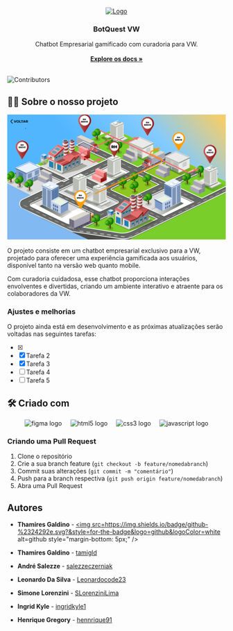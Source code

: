 <br/>
<p align="center">
  <a href="https://github.com/BotQuest-VW/BQVW">
    <img src="https://github.com/BotQuest-VW/BotQuestVW/blob/main/Homepage/img/botquest_icon.png?raw=true" alt="Logo" width="80" height="80">
  </a>

  <h3 align="center">BotQuest VW</h3>

  <p align="center">
     Chatbot Empresarial gamificado com curadoria para VW.
    <br/>
    <br/>
    <a href="https://github.com/BotQuest-VW/BQVW"><strong>Explore os docs »</strong></a>
    <br/>
    <br/>
  </p>
</p>

![Contributors](https://img.shields.io/github/contributors/BotQuest-VW/BQVW?color=dark-green)


## 👩‍💻  Sobre o nosso projeto

![Screen Shot](https://raw.githubusercontent.com/tamigld/tutorial/main/MAPA.png?token=GHSAT0AAAAAACDBT6NIML36FDRLJKAT3F2KZEUMRPQ)

O projeto consiste em um chatbot empresarial exclusivo para a VW, projetado para oferecer uma experiência gamificada aos usuários, disponível tanto na versão web quanto mobile. 

Com curadoria cuidadosa, esse chatbot proporciona interações envolventes e divertidas, criando um ambiente interativo e atraente para os colaboradores da VW.

### Ajustes e melhorias

O projeto ainda está em desenvolvimento e as próximas atualizações serão voltadas nas seguintes tarefas:

- [x] 
- [x] Tarefa 2
- [x] Tarefa 3
- [ ] Tarefa 4
- [ ] Tarefa 5

## 🛠 Criado com

<div align="center">
  <img src="https://cdn.jsdelivr.net/gh/devicons/devicon/icons/figma/figma-original.svg" height="40" alt="figma logo"  />
  <img width="12" />
  <img src="https://cdn.jsdelivr.net/gh/devicons/devicon/icons/html5/html5-original.svg" height="40" alt="html5 logo"  />
  <img width="12" />
  <img src="https://cdn.jsdelivr.net/gh/devicons/devicon/icons/css3/css3-original.svg" height="40" alt="css3 logo"  />
  <img width="12" />
  <img src="https://cdn.jsdelivr.net/gh/devicons/devicon/icons/javascript/javascript-original.svg" height="40" alt="javascript logo"  />
</div>



### Criando uma Pull Request

1. Clone o repositório
2. Crie a sua branch feature (`git checkout -b feature/nomedabranch`)
3. Commit suas alterações (`git commit -m "comentário"`)
4. Push para a branch respectiva (`git push origin feature/nomedabranch`)
5. Abra uma Pull Request

## Autores

* **Thamires Galdino** - <a href="https://github.com/tamigld" target="_blank">
        <img src=https://img.shields.io/badge/github-%2324292e.svg?&style=for-the-badge&logo=github&logoColor=white alt=github style="margin-bottom: 5px;" />
    </a>

* **Thamires Galdino**  - [tamigld](https://github.com/tamigld) 
* **André Salezze** - [salezzeczerniak](https://github.com/salezzeczerniak)
* **Leonardo Da Silva** - [Leonardocode23](https://github.com/Leonardocode23)
* **Simone Lorenzini** - [SLorenziniLima](https://github.com/SLorenziniLima) 
* **Ingrid Kyle** - [ingridkyle1](https://github.com/ingridkyle1)
* **Henrique Gregory** - [hennrique91](https://github.com/hennrique91) 
